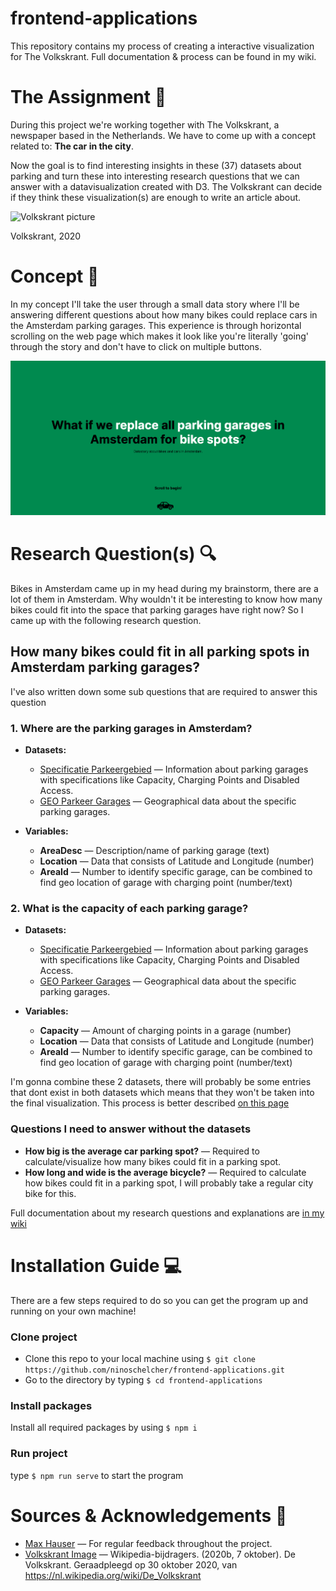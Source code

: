 # frontend-applications

This repository contains my process of creating a interactive visualization for The Volkskrant. Full documentation & process can be found in my wiki.

# The Assignment 📝
During this project we're working together with The Volkskrant, a newspaper based in the Netherlands. We have to come up with a concept related to: **The car in the city**.

Now the goal is to find interesting insights in these (37) datasets about parking and turn these into interesting research questions that we can answer with a datavisualization created with D3. The Volkskrant can decide if they think these visualization(s) are enough to write an article about.

![Volkskrant picture](https://github.com/ninoschelcher/functional-programming/blob/main/wiki_media/798px-Volkskrant.svg.png)

Volkskrant, 2020

# Concept 🌝

In my concept I'll take the user through a small data story where I'll be answering different questions about how many bikes could replace cars in the Amsterdam parking garages. This experience is through horizontal scrolling on the web page which makes it look like you're literally 'going' through the story and don't have to click on multiple buttons. 

![concept](https://github.com/ninoschelcher/frontend-applications/blob/main/wiki-media/conceptfoto.png)

# Research Question(s) 🔍

Bikes in Amsterdam came up in my head during my brainstorm, there are a lot of them in Amsterdam. Why wouldn't it be interesting to know how many bikes could fit into the space that parking garages have right now? So I came up with the following research question.

## How many bikes could fit in all parking spots in Amsterdam parking garages? 

I've also written down some sub questions that are required to answer this question

###  1. Where are the parking garages in Amsterdam?
- **Datasets:**
   - [Specificatie Parkeergebied](https://opendata.rdw.nl/Parkeren/Open-Data-Parkeren-SPECIFICATIES-PARKEERGEBIED/b3us-f26s/) — Information about parking garages with specifications like Capacity, Charging Points and Disabled Access.
   - [GEO Parkeer Garages](https://opendata.rdw.nl/Parkeren/GEO-Parkeer-Garages/t5pc-eb34/data) — Geographical data about the specific parking garages.

- **Variables:**
   - **AreaDesc** — Description/name of parking garage (text)
   - **Location** — Data that consists of Latitude and Longitude (number)
   - **AreaId** — Number to identify specific garage, can be combined to find geo location of garage with charging point (number/text)

### 2. What is the capacity of each parking garage?
- **Datasets:**
  - [Specificatie Parkeergebied](https://opendata.rdw.nl/Parkeren/Open-Data-Parkeren-SPECIFICATIES-PARKEERGEBIED/b3us-f26s/) — Information about parking garages with specifications like Capacity, Charging Points and Disabled Access.
  - [GEO Parkeer Garages](https://opendata.rdw.nl/Parkeren/GEO-Parkeer-Garages/t5pc-eb34/data) — Geographical data about the specific parking garages.

- **Variables:**
  - **Capacity** — Amount of charging points in a garage (number)
  - **Location** — Data that consists of Latitude and Longitude (number)
  - **AreaId** — Number to identify specific garage, can be combined to find geo location of garage with charging point (number/text)

I'm gonna combine these 2 datasets, there will probably be some entries that dont exist in both datasets which means that they won't be taken into the final visualization. This process is better described [on this page](https://github.com/ninoschelcher/frontend-data/wiki/RDW-data)

### Questions I need to answer without the datasets
- **How big is the average car parking spot?** — Required to calculate/visualize how many bikes could fit in a parking spot.
- **How long and wide is the average bicycle?** — Required to calculate how bikes could fit in a parking spot, I will probably take a regular city bike for this.

Full documentation about my research questions and explanations are [in my wiki](https://github.com/ninoschelcher/frontend-data/wiki/Concept-Iteration)

# Installation Guide 💻
There are a few steps required to do so you can get the program up and running on your own machine!

### Clone project
- Clone this repo to your local machine using `$ git clone https://github.com/ninoschelcher/frontend-applications.git`
- Go to the directory by typing `$ cd frontend-applications `

### Install packages
Install all required packages by using `$ npm i`

### Run project
type `$ npm run serve` to start the program

# Sources & Acknowledgements 🙋
- [Max Hauser](https://github.com/max-hauser) — For regular feedback throughout the project.
- [Volkskrant Image](https://nl.wikipedia.org/wiki/De_Volkskrant) — Wikipedia-bijdragers. (2020b, 7 oktober). De Volkskrant. Geraadpleegd op 30 oktober 2020, van https://nl.wikipedia.org/wiki/De_Volkskrant
